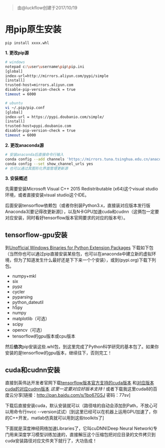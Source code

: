 > 由@luckflow创建于2017/10/19

# 用pip原生安装
    pip install xxxx.whl

**1. 更改pip源**

```sh
# windows
notepad c:\user\username\pip\pip.ini
[global]  
index-url=http://mirrors.aliyun.com/pypi/simple
[install]  
trusted-host=mirrors.aliyun.com  
disable-pip-version-check = true  
timeout = 6000

# ubuntu
vi ~/.pip/pip.conf
[global]  
index-url = https://pypi.doubanio.com/simple/  
[install]  
trusted-host=pypi.doubanio.com  
disable-pip-version-check = true  
timeout = 6000  
```

**2. 更改anaconda源**

```sh
# 安装anaconda后直接命令行输入
conda config --add channels 'https://mirrors.tuna.tsinghua.edu.cn/anaconda/pkgs/free/'
conda config --set show_channel_urls yes
# 也可以通过其图形化界面管理更新源
```

**3. 安装概述**

先需要安装Microsoft Visual C++ 2015 Redistributable (x64)这个visual studio环境，或者直接安装visual studio这个IDE。

后面安装tensorflow依赖包（或者你别装Python3.x，直接装对应版本发行版Anaconda3[要记得改更新源]），以及N卡GPU加速cuda和cudnn（这俩包一定要对应安装，同时看好tensorflow版本官网要求的对应的版本号）。

## tensorflow-gpu安装

到[Unofficial Windows Binaries for Python Extension Packages](http://www.lfd.uci.edu/~gohlke/pythonlibs/) 下载如下包（当然你也可以通过pip直接安装某些包，也可以在anaconda中建立新的虚拟环境，但为了知道发生什么最好还是下下来一个个安装），或到(pypi.org)下载下列包。

* numpy+mkl
* six
* pypz
* cycler
* pyparsing
* python_dateutil
* h5py
* numpy
* matplotlib（可选）
* scipy
* opencv（可选）
* tensorflow的gpu版本或cpu版本

然后**依次**pip安装这些.whl包，到这里完成了Python科学研究的基本包了。如果你安装的是tensorflow的gpu版本，继续往下，否则完工！

## cuda和cudnn安装

直接到英伟达开发者官网下载[tensorflow版本官方支持的cuda版本](https://developer.nvidia.com/cuda-downloads) 和[对应版本cuda的对应cudnn版本](https://developer.nvidia.com/cudnn) *这里一定要对应好版本支持 !* 或者下载我这里cuda8的百度云分享[链接：http://pan.baidu.com/s/1bo67GSJ 密码：77sv]

下载后直接安装cuda，默认安装就可以（路径啥的自动会添加到Path，不放心可以用命令行nvcc --version试试）[到这里已经可以在机器上运用GPU加速了，你的C++开发，matlab仿真就可以用到这些toolkits了]

下面就是深度神经网络加速Libraries了，它叫cuDNN(Deep Neural Network)专门用来深度学习模型训练加速的，直接解压这个压缩包把对应目录的文件拷贝到cuda安装路径对应文件夹下就行了，大功告成！
